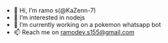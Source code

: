 - 👋 Hi, I’m ramo s(@KaZenn-7)
- 👀 I’m interested in nodejs
- 🌱 I’m currently working on a pokemon whatsapp bot
- 📫 Reach me on ramodev.s155@gmail.com

<!---
KaZenn-7/KaZenn-7 is a ✨ special ✨ repository because its `README.md` (this file) appears on your GitHub profile.
You can click the Preview link to take a look at your changes.
--->

